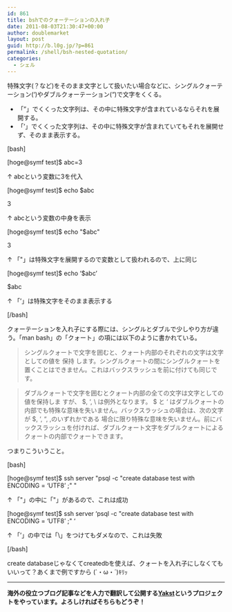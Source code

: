 ```yaml
---
id: 861
title: bshでのクォーテーションの入れ子
date: 2011-08-03T21:30:47+00:00
author: doublemarket
layout: post
guid: http://b.l0g.jp/?p=861
permalink: /shell/bsh-nested-quotation/
categories:
  - シェル
---
```


特殊文字(？など)をそのまま文字として扱いたい場合などに、シングルクォーテーション(&#8216;)やダブルクォーテーション(&#8220;)で文字をくくる。

  * 「&#8221;」でくくった文字列は、その中に特殊文字が含まれているならそれを展開する。
  * 「&#8217;」でくくった文字列は、その中に特殊文字が含まれていてもそれを展開せず、そのまま表示する。

[bash]
  
[hoge@symf test]$ abc=3
    
↑ abcという変数に3を代入
  
[hoge@symf test]$ echo $abc
  
3
    
↑ abcという変数の中身を表示
  
[hoge@symf test]$ echo "$abc"
  
3
    
↑ 「"」は特殊文字を展開するので変数として扱われるので、上に同じ
  
[hoge@symf test]$ echo &#8216;$abc&#8217;
  
$abc
    
↑ 「&#8217;」は特殊文字をそのまま表示する
  
[/bash]

クォーテーションを入れ子にする際には、シングルとダブルで少しやり方が違う。「man bash」の「クォート」の項には以下のように書かれている。

> シングルクォートで文字を囲むと、クォート内部のそれぞれの文字は文字としての値を 保持 します。シングルクォートの間にシングルクォートを置くことはできません。これはバックスラッシュを前に付けても同じです。

> ダブルクォートで文字を囲むとクォート内部の全ての文字は文字としての値を保持しま すが、 $, ‘, \ は例外となります。 $ と ‘ はダブルクォートの内部でも特殊な意味を失いません。バックスラッシュの場合は、次の文字が $, ‘, &#8220;, \,のいずれかである 場合に限り特殊な意味を失いません。前にバックスラッシュを付ければ、ダブルクォート文字をダブルクォートによるクォートの内部でクォートできます。

つまりこういうこと。

[bash]
  
[hoge@symf test]$ ssh server "psql -c \"create database test with ENCODING = &#8216;UTF8&#8217; ;\" "
    
↑ 「"」の中に「\"」があるので、これは成功

[hoge@symf test]$ ssh server &#8216;psql -c \"create database test with ENCODING = &#8216;UTF8&#8217; ;\" &#8216;
    
↑ 「&#8217;」の中では「\」をつけてもダメなので、これは失敗
  
[/bash]

create databaseじゃなくてcreatedbを使えば、クォートを入れ子にしなくてもいいって？あくまで例ですから (\`・ω・´)ｷﾘｯ

* * *

**海外の役立つブログ記事などを人力で翻訳して公開する[Yakst](https://yakst.com/ja)というプロジェクトをやっています。よろしければそちらもどうぞ！**
